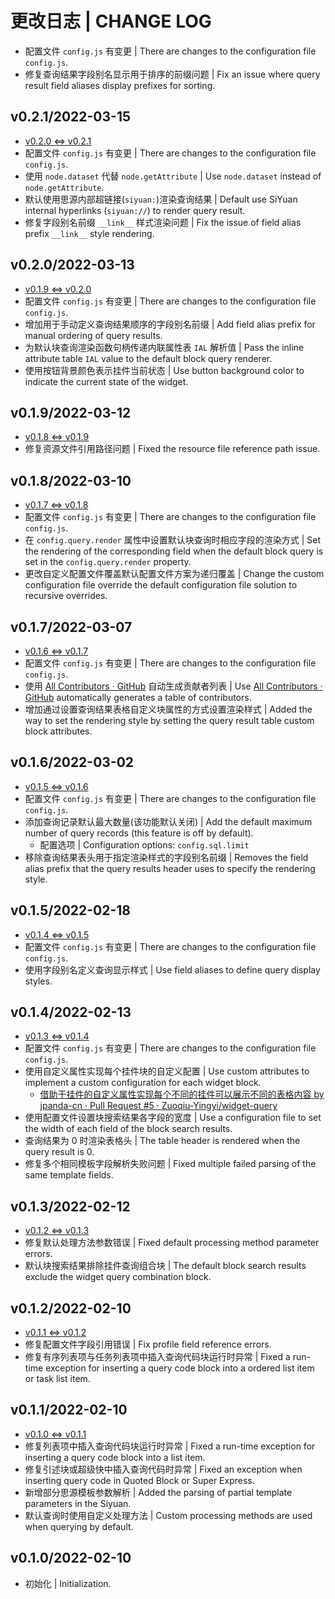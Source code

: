 # 更改日志 | CHANGE LOG

- 配置文件 `config.js` 有变更 | There are changes to the configuration file `config.js`.
- 修复查询结果字段别名显示用于排序的前缀问题 | Fix an issue where query result field aliases display prefixes for sorting.

## v0.2.1/2022-03-15

- [v0.2.0 <=> v0.2.1](https:///github.com/Zuoqiu-Yingyi/widget-query/compare/v0.2.0...v0.2.1)
- 配置文件 `config.js` 有变更 | There are changes to the configuration file `config.js`.
- 使用 `node.dataset` 代替 `node.getAttribute` | Use `node.dataset` instead of `node.getAttribute`.
- 默认使用思源内部超链接(`siyuan:`)渲染查询结果 | Default use SiYuan internal hyperlinks (`siyuan://`) to render query result.
- 修复字段别名前缀 `__link__` 样式渲染问题 | Fix the issue of field alias prefix `__link__` style rendering.

## v0.2.0/2022-03-13

- [v0.1.9 <=> v0.2.0](https:///github.com/Zuoqiu-Yingyi/widget-query/compare/v0.1.9...v0.2.0)
- 配置文件 `config.js` 有变更 | There are changes to the configuration file `config.js`.
- 增加用于手动定义查询结果顺序的字段别名前缀 | Add field alias prefix for manual ordering of query results.
- 为默认块查询渲染函数句柄传递内联属性表 `IAL` 解析值 | Pass the inline attribute table `IAL` value to the default block query renderer.
- 使用按钮背景颜色表示挂件当前状态 | Use button background color to indicate the current state of the widget.

## v0.1.9/2022-03-12

- [v0.1.8 <=> v0.1.9](https:///github.com/Zuoqiu-Yingyi/widget-query/compare/v0.1.8...v0.1.9)
- 修复资源文件引用路径问题 | Fixed the resource file reference path issue.

## v0.1.8/2022-03-10

- [v0.1.7 <=> v0.1.8](https:///github.com/Zuoqiu-Yingyi/widget-query/compare/v0.1.7...v0.1.8)
- 配置文件 `config.js` 有变更 | There are changes to the configuration file `config.js`.
- 在 `config.query.render` 属性中设置默认块查询时相应字段的渲染方式 | Set the rendering of the corresponding field when the default block query is set in the `config.query.render` property.
- 更改自定义配置文件覆盖默认配置文件方案为递归覆盖 | Change the custom configuration file override the default configuration file solution to recursive overrides.

## v0.1.7/2022-03-07

- [v0.1.6 <=> v0.1.7](https:///github.com/Zuoqiu-Yingyi/widget-query/compare/v0.1.6...v0.1.7)
- 配置文件 `config.js` 有变更 | There are changes to the configuration file `config.js`.
- 使用 [All Contributors · GitHub](https://github.com/all-contributors) 自动生成贡献者列表 | Use [All Contributors · GitHub](https://github.com/all-contributors) automatically generates a table of contributors.
- 增加通过设置查询结果表格自定义块属性的方式设置渲染样式 | Added the way to set the rendering style by setting the query result table custom block attributes.

## v0.1.6/2022-03-02

- [v0.1.5 <=> v0.1.6](https:///github.com/Zuoqiu-Yingyi/widget-query/compare/v0.1.5...v0.1.6)
- 配置文件 `config.js` 有变更 | There are changes to the configuration file `config.js`.
- 添加查询记录默认最大数量(该功能默认关闭) | Add the default maximum number of query records (this feature is off by default).
  - 配置选项 | Configuration options: `config.sql.limit`
- 移除查询结果表头用于指定渲染样式的字段别名前缀 | Removes the field alias prefix that the query results header uses to specify the rendering style.

## v0.1.5/2022-02-18

- [v0.1.4 <=> v0.1.5](https:///github.com/Zuoqiu-Yingyi/widget-query/compare/v0.1.4...v0.1.5)
- 配置文件 `config.js` 有变更 | There are changes to the configuration file `config.js`.
- 使用字段别名定义查询显示样式 | Use field aliases to define query display styles.

## v0.1.4/2022-02-13

- [v0.1.3 <=> v0.1.4](https:///github.com/Zuoqiu-Yingyi/widget-query/compare/v0.1.3...v0.1.4)
- 配置文件 `config.js` 有变更 | There are changes to the configuration file `config.js`.
- 使用自定义属性实现每个挂件块的自定义配置 | Use custom attributes to implement a custom configuration for each widget block.
  - [借助于挂件的自定义属性实现每个不同的挂件可以展示不同的表格内容 by jpanda-cn · Pull Request #5 · Zuoqiu-Yingyi/widget-query](https://github.com/Zuoqiu-Yingyi/widget-query/pull/5)
- 使用配置文件设置块搜索结果各字段的宽度 | Use a configuration file to set the width of each field of the block search results.
- 查询结果为 0 时渲染表格头 | The table header is rendered when the query result is 0.
- 修复多个相同模板字段解析失败问题 | Fixed multiple failed parsing of the same template fields.

## v0.1.3/2022-02-12

- [v0.1.2 <=> v0.1.3](https:///github.com/Zuoqiu-Yingyi/widget-query/compare/v0.1.2...v0.1.3)
- 修复默认处理方法参数错误 | Fixed default processing method parameter errors.
- 默认块搜索结果排除挂件查询组合块 | The default block search results exclude the widget query combination block.

## v0.1.2/2022-02-10

- [v0.1.1 <=> v0.1.2](https:///github.com/Zuoqiu-Yingyi/widget-query/compare/v0.1.1...v0.1.2)
- 修复配置文件字段引用错误 | Fix profile field reference errors.
- 修复有序列表项与任务列表项中插入查询代码块运行时异常 | Fixed a run-time exception for inserting a query code block into a ordered list item or task list item.

## v0.1.1/2022-02-10

- [v0.1.0 <=> v0.1.1](https:///github.com/Zuoqiu-Yingyi/widget-query/compare/v0.1.0...v0.1.1)
- 修复列表项中插入查询代码块运行时异常 | Fixed a run-time exception for inserting a query code block into a list item.
- 修复引述块或超级快中插入查询代码时异常 | Fixed an exception when inserting query code in Quoted Block or Super Express.
- 新增部分思源模板参数解析 | Added the parsing of partial template parameters in the Siyuan.
- 默认查询时使用自定义处理方法 | Custom processing methods are used when querying by default.

## v0.1.0/2022-02-10

- 初始化 | Initialization.

